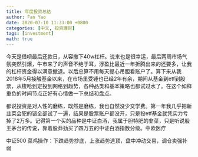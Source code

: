 ```yaml
---
title: 年度投资总结
author: Fan Yao
date: 2020-07-10 11:33:00 +0800
categories: [中文, 投资理财]
tags: [investment]
math: true
---
```


今天是借呗最后还款日，从容撤下40w杠杆。说来也是很幸运，最后两周市场气氛突然引爆，牛市来了的声音不绝于耳，浮盈比最近一年折腾出来的还要多，让我的杠杆资金得以满意撤退。以后总算不用每天提心吊胆看账户了。算下来从我2018年5月接触基金以来，在市场里受锤也已经2年有余，期间从基金到etf到股票，从梭哈到定投到网格到趋势，各种品类和基本策略也都试过水了。在这个如释重负的时间节点正好有心情做一下总结和盘点。

都说投资是对人性的磨练，既然是磨练，我也自然没少交学费。第一年我几乎把新韭菜会犯的错全部试了一遍，结果是股票账户都没开，只是投etf基金就凭实力亏掉了2万多。记得第一个买的品种是中证白酒，我属于胆特肥的韭菜，只是听说股王茅台的传说，靠着股莽劲买了四万五的中证白酒指数分级。中欧医疗

中证500
菜鸡操作：下跌趋势抄底，上涨趋势逃顶，盘中冲动交易，调仓卖强补弱
